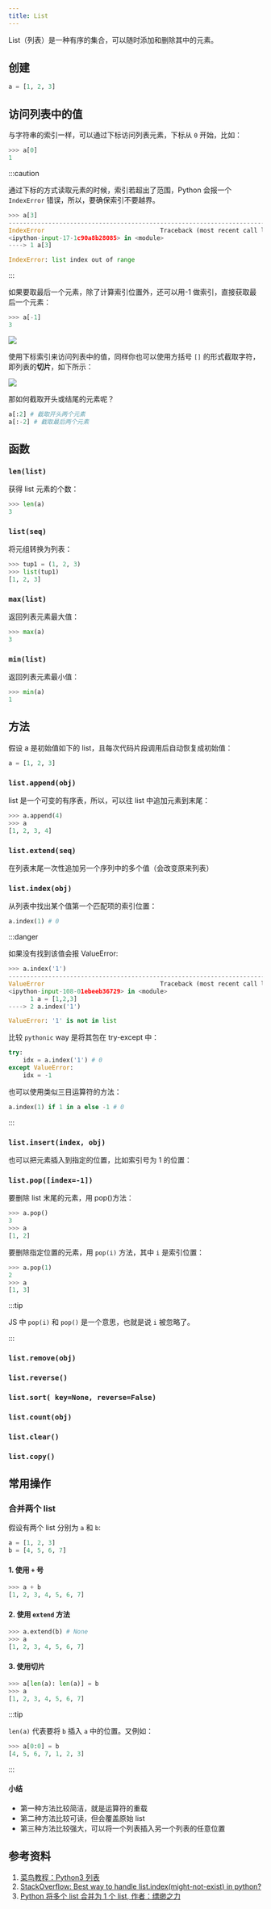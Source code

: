 ```yaml
---
title: List
---
```


List（列表）是一种有序的集合，可以随时添加和删除其中的元素。

## 创建

```py
a = [1, 2, 3]
```

## 访问列表中的值

与字符串的索引一样，可以通过下标访问列表元素，下标从 `0` 开始，比如：

```py
>>> a[0]
1
```

:::caution

通过下标的方式读取元素的时候，索引若超出了范围，Python 会报一个 `IndexError` 错误，所以，要确保索引不要越界。

```py
>>> a[3]
---------------------------------------------------------------------------
IndexError                                Traceback (most recent call last)
<ipython-input-17-1c90a8b28085> in <module>
----> 1 a[3]

IndexError: list index out of range
```

:::

如果要取最后一个元素，除了计算索引位置外，还可以用-1 做索引，直接获取最后一个元素：

```py
>>> a[-1]
3
```

<Img w="650" src='https://cosmos-x.oss-cn-hangzhou.aliyuncs.com/kfdc9j.png' />

使用下标索引来访问列表中的值，同样你也可以使用方括号 `[]` 的形式截取字符，即列表的**切片**，如下所示：

<Img w="650" src='https://cosmos-x.oss-cn-hangzhou.aliyuncs.com/DwbBdX.png' />

那如何截取开头或结尾的元素呢？

```py
a[:2] # 截取开头两个元素
a[:-2] # 截取最后两个元素
```

## 函数

### `len(list)`

获得 list 元素的个数：

```py
>>> len(a)
3
```

### `list(seq)`

将元组转换为列表：

```py
>>> tup1 = (1, 2, 3)
>>> list(tup1)
[1, 2, 3]
```

### `max(list)`

返回列表元素最大值：

```py
>>> max(a)
3
```

### `min(list)`

返回列表元素最小值：

```py
>>> min(a)
1
```

## 方法

假设 a 是初始值如下的 list，且每次代码片段调用后自动恢复成初始值：

```py
a = [1, 2, 3]
```

### `list.append(obj)`

list 是一个可变的有序表，所以，可以往 list 中追加元素到末尾：

```py
>>> a.append(4)
>>> a
[1, 2, 3, 4]
```

### `list.extend(seq)`

在列表末尾一次性追加另一个序列中的多个值（会改变原来列表）

### `list.index(obj)`

从列表中找出某个值第一个匹配项的索引位置：

```py
a.index(1) # 0
```

:::danger

如果没有找到该值会报 ValueError:

```py
>>> a.index('1')
---------------------------------------------------------------------------
ValueError                                Traceback (most recent call last)
<ipython-input-108-01ebeeb36729> in <module>
      1 a = [1,2,3]
----> 2 a.index('1')

ValueError: '1' is not in list
```

比较 `pythonic` way 是将其包在 try-except 中：

```py
try:
    idx = a.index('1') # 0
except ValueError:
    idx = -1
```

也可以使用类似三目运算符的方法：

```py
a.index(1) if 1 in a else -1 # 0
```

:::

### `list.insert(index, obj)`

也可以把元素插入到指定的位置，比如索引号为 1 的位置：

### `list.pop([index=-1])`

要删除 list 末尾的元素，用 pop()方法：

```py
>>> a.pop()
3
>>> a
[1, 2]
```

要删除指定位置的元素，用 `pop(i)` 方法，其中 `i` 是索引位置：

```py
>>> a.pop(1)
2
>>> a
[1, 3]
```

:::tip

JS 中 `pop(i)` 和 `pop()` 是一个意思，也就是说 `i` 被忽略了。

:::

### `list.remove(obj)`

### `list.reverse()`

### `list.sort( key=None, reverse=False)`

### `list.count(obj)`

### `list.clear()`

### `list.copy()`

## 常用操作

### 合并两个 list

假设有两个 list 分别为 `a` 和 `b`:

```py
a = [1, 2, 3]
b = [4, 5, 6, 7]
```

#### 1. 使用 `+` 号

```py
>>> a + b
[1, 2, 3, 4, 5, 6, 7]
```

#### 2. 使用 `extend` 方法

```py
>>> a.extend(b) # None
>>> a
[1, 2, 3, 4, 5, 6, 7]
```

#### 3. 使用切片

```py
>>> a[len(a): len(a)] = b
>>> a
[1, 2, 3, 4, 5, 6, 7]
```

:::tip

`len(a)` 代表要将 `b` 插入 `a` 中的位置。又例如：

```py
>>> a[0:0] = b
[4, 5, 6, 7, 1, 2, 3]
```

:::

#### 小结

- 第一种方法比较简洁，就是运算符的重载
- 第二种方法比较可读，但会覆盖原始 list
- 第三种方法比较强大，可以将一个列表插入另一个列表的任意位置

## 参考资料

1. [菜鸟教程：Python3 列表](https://www.runoob.com/python3/python3-list.html)
2. [StackOverflow: Best way to handle list.index(might-not-exist) in python?](https://stackoverflow.com/questions/2132718/best-way-to-handle-list-indexmight-not-exist-in-python)
3. [Python 将多个 list 合并为 1 个 list, 作者：缥缈之力](https://blog.csdn.net/roytao2/article/details/54180182)
